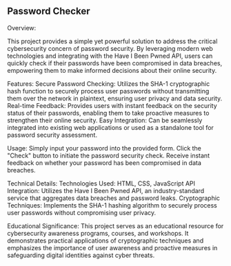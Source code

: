 ## Password Checker


Overview:

This project provides a simple yet powerful solution to address the critical cybersecurity concern of password security. By leveraging modern web technologies and integrating with the Have I Been Pwned API, users can quickly check if their passwords have been compromised in data breaches, empowering them to make informed decisions about their online security.

Features:
Secure Password Checking: Utilizes the SHA-1 cryptographic hash function to securely process user passwords without transmitting them over the network in plaintext, ensuring user privacy and data security.
Real-time Feedback: Provides users with instant feedback on the security status of their passwords, enabling them to take proactive measures to strengthen their online security.
Easy Integration: Can be seamlessly integrated into existing web applications or used as a standalone tool for password security assessment.

Usage:
Simply input your password into the provided form.
Click the "Check" button to initiate the password security check.
Receive instant feedback on whether your password has been compromised in data breaches.

Technical Details:
Technologies Used: HTML, CSS, JavaScript
API Integration: Utilizes the Have I Been Pwned API, an industry-standard service that aggregates data breaches and password leaks.
Cryptographic Techniques: Implements the SHA-1 hashing algorithm to securely process user passwords without compromising user privacy.

Educational Significance:
This project serves as an educational resource for cybersecurity awareness programs, courses, and workshops. It demonstrates practical applications of cryptographic techniques and emphasizes the importance of user awareness and proactive measures in safeguarding digital identities against cyber threats.

